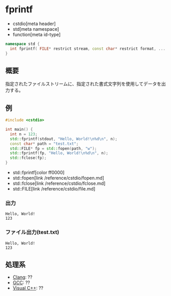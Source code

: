 # fprintf
* cstdio[meta header]
* std[meta namespace]
* function[meta id-type]

```cpp
namespace std {
  int fprintf( FILE* restrict stream, const char* restrict format, ... );
}
```

## 概要
指定されたファイルストリームに、指定された書式文字列を使用してデータを出力する。

## 例
```cpp example
#include <cstdio>

int main() {
  int n = 123;
  std::fprintf(stdout, "Hello, World!\n%d\n", n);
  const char* path = "test.txt";
  std::FILE* fp = std::fopen(path, "w");
  std::fprintf(fp, "Hello, World!\n%d\n", n);
  std::fclose(fp);
}
```
* std::fprintf[color ff0000]
* std::fopen[link /reference/cstdio/fopen.md]
* std::fclose[link /reference/cstdio/fclose.md]
* std::FILE[link /reference/cstdio/file.md]
### 出力
```
Hello, World!
123
```

### ファイル出力(test.txt)
```
Hello, World!
123
```

## 処理系
- [Clang](/implementation.md#clang): ??
- [GCC](/implementation.md#gcc): ??
- [Visual C++](/implementation.md#visual_cpp): ??
